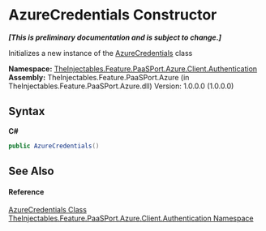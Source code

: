 # AzureCredentials Constructor 
 _**\[This is preliminary documentation and is subject to change.\]**_

Initializes a new instance of the <a href="fe3174d0-7fac-f3f1-3086-b011a5af550e">AzureCredentials</a> class

**Namespace:**&nbsp;<a href="e6e41c02-aebe-793c-1694-72b6ef246725">TheInjectables.Feature.PaaSPort.Azure.Client.Authentication</a><br />**Assembly:**&nbsp;TheInjectables.Feature.PaaSPort.Azure (in TheInjectables.Feature.PaaSPort.Azure.dll) Version: 1.0.0.0 (1.0.0.0)

## Syntax

**C#**<br />
``` C#
public AzureCredentials()
```


## See Also


#### Reference
<a href="fe3174d0-7fac-f3f1-3086-b011a5af550e">AzureCredentials Class</a><br /><a href="e6e41c02-aebe-793c-1694-72b6ef246725">TheInjectables.Feature.PaaSPort.Azure.Client.Authentication Namespace</a><br />